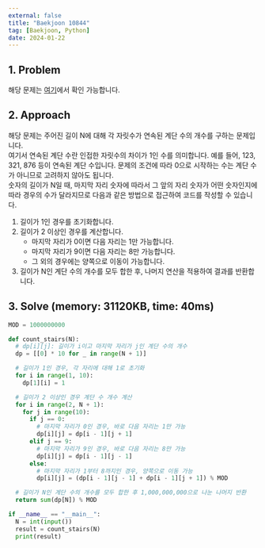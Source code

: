```yaml
---
external: false
title: "Baekjoon 10844"
tag: [Baekjoon, Python]
date: 2024-01-22
---
```


## 1. Problem

해당 문제는 [여기](https://www.acmicpc.net/problem/10844)에서 확인 가능합니다.

## 2. Approach

해당 문제는 주어진 길이 N에 대해 각 자릿수가 연속된 계단 수의 개수를 구하는 문제입니다.  
여기서 연속된 계단 수란 인접한 자릿수의 차이가 1인 수를 의미합니다. 예를 들어, 123, 321, 876 등이 연속된 계단 수입니다. 문제의 조건에 따라 0으로 시작하는 수는 계단 수가 아니므로 고려하지 않아도 됩니다.  
숫자의 길이가 N일 때, 마지막 자리 숫자에 따라서 그 앞의 자리 숫자가 어떤 숫자인지에 따라 경우의 수가 달라지므로 다음과 같은 방법으로 접근하여 코드를 작성할 수 있습니다.  

1. 길이가 1인 경우를 초기화합니다.
2. 길이가 2 이상인 경우를 계산합니다.
    - 마지막 자리가 0이면 다음 자리는 1만 가능합니다.
    - 마지막 자리가 9이면 다음 자리는 8만 가능합니다.
    - 그 외의 경우에는 양쪽으로 이동이 가능합니다.
3. 길이가 N인 계단 수의 개수를 모두 합한 후, 나머지 연산을 적용하여 결과를 반환합니다.

## 3. Solve (memory: 31120KB, time: 40ms)

```python
MOD = 1000000000

def count_stairs(N):
  # dp[i][j]: 길이가 i이고 마지막 자리가 j인 계단 수의 개수
  dp = [[0] * 10 for _ in range(N + 1)]

  # 길이가 1인 경우, 각 자리에 대해 1로 초기화
  for i in range(1, 10):
    dp[1][i] = 1

  # 길이가 2 이상인 경우 계단 수 개수 계산
  for i in range(2, N + 1):
    for j in range(10):
      if j == 0:
        # 마지막 자리가 0인 경우, 바로 다음 자리는 1만 가능
        dp[i][j] = dp[i - 1][j + 1]
      elif j == 9:
        # 마지막 자리가 9인 경우, 바로 다음 자리는 8만 가능
        dp[i][j] = dp[i - 1][j - 1]
      else:
        # 마지막 자리가 1부터 8까지인 경우, 양쪽으로 이동 가능
        dp[i][j] = (dp[i - 1][j - 1] + dp[i - 1][j + 1]) % MOD

  # 길이가 N인 계단 수의 개수를 모두 합한 후 1,000,000,000으로 나눈 나머지 반환
  return sum(dp[N]) % MOD

if __name__ == "__main__":
  N = int(input())
  result = count_stairs(N)
  print(result)
```
